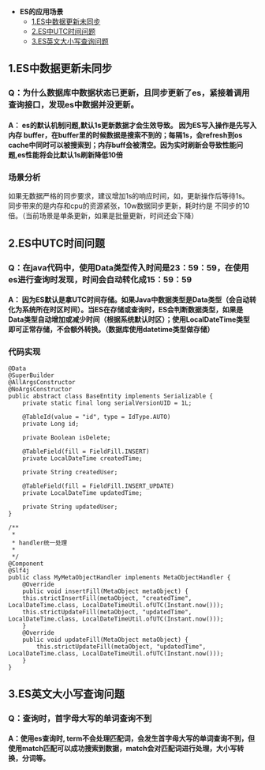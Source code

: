 * **ES的应用场景**
    * [1.ES中数据更新未同步](#ES数据更新)
    * [2.ES中UTC时间问题](#UTC时间)
    * [3.ES英文大小写查询问题](#查询大小写)


## 1.ES中数据更新未同步

### Q：为什么数据库中数据状态已更新，且同步更新了es，紧接着调用查询接口，发现es中数据并没更新。

#### A： es的默认机制问题,默认1s更新数据才会生效导致。 因为ES写入操作是先写入内存 buffer，在buffer里的时候数据是搜索不到的；每隔1s，会refresh到os cache中同时可以被搜索到；内存buff会被清空。因为实时刷新会导致性能问题,es性能将会比默认1s刷新降低10倍

### 场景分析
如果无数据严格的同步要求，建议增加1s的响应时间，如，更新操作后等待1s。 同步带来的是内存和cpu的资源紧张，10w数据同步更新，耗时约是
不同步的10倍。（当前场景是单条更新，如果是批量更新，时间还会下降）



## 2.ES中UTC时间问题

### Q：在java代码中，使用Data类型传入时间是23：59：59，在使用es进行查询时发现，时间会自动转化成15：59：59

#### A： 因为ES默认是拿UTC时间存储。如果Java中数据类型是Data类型（会自动转化为系统所在时区时间）。当ES在存储或查询时，ES会判断数据类型，如果是Data类型自动增加或减少时间（根据系统默认时区）；使用LocalDateTime类型即可正常存储，不会额外转换。（数据库使用datetime类型做存储）

### 代码实现

    @Data
    @SuperBuilder
    @AllArgsConstructor
    @NoArgsConstructor
    public abstract class BaseEntity implements Serializable {
        private static final long serialVersionUID = 1L;
    
        @TableId(value = "id", type = IdType.AUTO)
        private Long id;
    
        private Boolean isDelete;
    
        @TableField(fill = FieldFill.INSERT)
        private LocalDateTime createdTime;
    
        private String createdUser;
    
        @TableField(fill = FieldFill.INSERT_UPDATE)
        private LocalDateTime updatedTime;
    
        private String updatedUser;
    }

    /**
     * 
     * handler统一处理
     * 
     */
    @Component
    @Slf4j
    public class MyMetaObjectHandler implements MetaObjectHandler {
        @Override
        public void insertFill(MetaObject metaObject) {
        this.strictInsertFill(metaObject, "createdTime", LocalDateTime.class, LocalDateTimeUtil.ofUTC(Instant.now()));
        this.strictUpdateFill(metaObject, "updatedTime", LocalDateTime.class, LocalDateTimeUtil.ofUTC(Instant.now()));
        }
        @Override
        public void updateFill(MetaObject metaObject) {
            this.strictUpdateFill(metaObject, "updatedTime", LocalDateTime.class, LocalDateTimeUtil.ofUTC(Instant.now()));
        }
    }

## 3.ES英文大小写查询问题

### Q：查询时，首字母大写的单词查询不到

#### A：使用es查询时, term不会处理匹配词，会发生首字母大写的单词查询不到，但使用match匹配可以成功搜索到数据，match会对匹配词进行处理，大小写转换，分词等。
